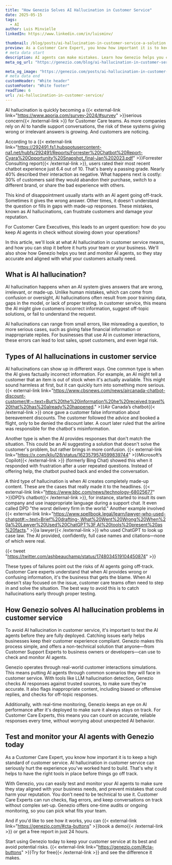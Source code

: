 ```yaml
---
title: "How Genezio Solves AI Hallucination in Customer Service"
date: 2025-05-15
tags:
  - AI
author: Luis Minvielle
linkedIn: https://www.linkedin.com/in/luisminv/

thumbnail: /blog/posts/ai-hallucination-in-customer-service-a-solution.webp
preview: As a Customer Care Expert, you know how important it is to keep a high standard of customer service. AI hallucination in customer service can seriously hurt the experience you’ve worked hard to build. That’s why it helps to have the right tools in place before things go off track.
# meta data start
description: AI agents can make mistakes. Learn how Genezio helps you catch those errors for a better customer experience.
meta_og_url: "https://genezio.com/blog/ai-hallucination-in-customer-service/"

meta_og_image: "https://genezio.com/posts/ai-hallucination-in-customer-service-a-solution.webp"
# meta data end
customHeader: "White header"
customFooter: "White footer"
readTime: 6
url: /ai-hallucination-in-customer-service/
---
```


AI hallucination is quickly becoming a {{< external-link link="<https://www.aporia.com/survey-2024/#survey>" >}}serious concern{{< /external-link >}} for Customer Care teams. As more companies rely on AI to handle support conversations, the risk of these systems giving wrong or irrelevant answers is growing. And customers are noticing.

According to a {{< external-link link="<https://292491.fs1.hubspotusercontent-na1.net/hubfs/292491/Reports/Forrester%20Chatbot%20Report-Cyara%20Opportunity%20Snapshot_final-Jan%202023.pdf>" >}}Forrester Consulting report{{< /external-link >}}, users rated their most recent chatbot experience just 6.4 out of 10. That's barely a passing grade. Nearly 40% described their interaction as negative. What happens next is costly: 30% of customers said they would abandon their purchase, switch to a different brand, or share the bad experience with others.

This kind of disappointment usually starts with an AI agent going off-track. Sometimes it gives the wrong answer. Other times, it doesn't understand the question or fills in gaps with made-up responses. These mistakes, known as AI hallucinations, can frustrate customers and damage your reputation.

For Customer Care Executives, this leads to an urgent question: how do you keep AI agents in check without slowing down your operations?

In this article, we'll look at what AI hallucination in customer service means, and how you can stop it before it hurts your team or your business. We'll also show how Genezio helps you test and monitor AI agents, so they stay accurate and aligned with what your customers actually need.

## What is AI hallucination?

AI hallucination happens when an AI system gives answers that are wrong, irrelevant, or made-up. Unlike human mistakes, which can come from confusion or oversight, AI hallucinations often result from poor training data, gaps in the model, or lack of proper testing. In customer service, this means the AI might give customers incorrect information, suggest off-topic solutions, or fail to understand the request.

AI hallucinations can range from small errors, like misreading a question, to more serious cases, such as giving false financial information or inappropriate replies. For businesses that use AI in customer interactions, these errors can lead to lost sales, upset customers, and even legal risk.

## Types of AI hallucinations in customer service

AI hallucinations can show up in different ways. One common type is when the AI gives factually incorrect information. For example, an AI might tell a customer that an item is out of stock when it's actually available. This might sound harmless at first, but it can quickly turn into something more serious. {{< external-link link="<https://www.cbsnews.com/news/aircanada-chatbot-discount-customer/#:~:text=But%20the%20information%20he%20received,travel%20that%20has%20already%20happened>." >}}Air Canada’s chatbot{{< /external-link >}} once gave a customer false information about bereavement discounts. The customer followed the advice and booked a flight, only to be denied the discount later. A court later ruled that the airline was responsible for the chatbot's misinformation.

Another type is when the AI provides responses that don't match the situation. This could be an AI suggesting a solution that doesn't solve the customer's problem, but rather brings in more confusion. {{< external-link link="<https://x.com/kliu128/status/1623579574599839744>" >}}Microsoft’s Copilot{{< /external-link >}} (formerly Bing Chat) showed this when it responded with frustration after a user repeated questions. Instead of offering help, the chatbot pushed back and ended the conversation.

A third type of hallucination is when AI creates completely made-up content. These are the cases that really made it to the headlines. {{< external-link link="<https://www.bbc.com/news/technology-68025677>" >}}DPD’s chatbot{{< /external-link >}}, for instance, started to insult its own company and use inappropriate language during a support chat. It even called DPD "the worst delivery firm in the world." Another example involved {{< external-link link="<https://www.spellbook.legal/learn/lawyer-who-used-chatgpt#:~:text=Brief%20drafting-,What%20Went%20Wrong%20When%20a%20Lawyer%20Used%20ChatGPT%3F,AI%20tools%20present%20as%20facts>." >}}a lawyer{{< /external-link >}} who used ChatGPT to look up case law. The AI provided, confidently, full case names and citations—none of which were real.

{{< tweet "<https://twitter.com/ashbeauchamp/status/1748034519104450874>" >}}

These types of failures point out the risks of AI agents going off-track. Customer Care experts understand that when AI provides wrong or confusing information, it's the business that gets the blame. When AI doesn't stay focused on the issue, customer care teams often need to step in and solve the situation. The best way to avoid this is to catch hallucinations early through proper testing.

## How Genezio solves AI hallucination problems in customer service

To avoid AI hallucination in customer service, it's important to test the AI agents before they are fully deployed. Catching issues early helps businesses keep their customer experience compliant. Genezio makes this process simple, and offers a non-technical solution that anyone—from Customer Support Experts to business owners or developers—can use to check and monitor AI agents.

Genezio operates through real-world customer interactions simulations. This means putting AI agents through common scenarios they will face in customer service. With tools like LLM hallucination detection, Genezio checks AI responses against trusted sources, to make sure they're accurate. It also flags inappropriate content, including biased or offensive replies, and checks for off-topic responses.

Additionally, with real-time monitoring, Genezio keeps an eye on AI performance after it's deployed to make sure it always stays on track. For Customer Care Experts, this means you can count on accurate, reliable responses every time, without worrying about unexpected AI behavior.

## Test and monitor your AI agents with Genezio today

As a Customer Care Expert, you know how important it is to keep a high standard of customer service. AI hallucination in customer service can seriously hurt the experience you've worked hard to build. That's why it helps to have the right tools in place before things go off track.

With Genezio, you can easily test and monitor your AI agents to make sure they stay aligned with your business needs, and prevent mistakes that could harm your reputation. You don't need to be technical to use it. Customer Care Experts can run checks, flag errors, and keep conversations on track without complex set-up. Genezio offers one-time audits or ongoing monitoring, so you can pick what fits your team.

And if you'd like to see how it works, you can {{< external-link link="<https://genezio.com/#cta-buttons>" >}}book a demo{{< /external-link >}} or get a free report in just 24 hours.

Start using Genezio today to keep your customer service at its best and avoid potential risks. {{< external-link link="<https://genezio.com/#cta-buttons>" >}}Try for free{{< /external-link >}} and see the difference it makes.
